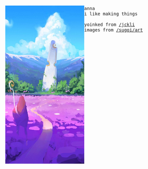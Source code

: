 <p float="left"> <img src="images/16.jpg" width="250" align="left"><p float="left"> <samp>anna<br>i like making things<br><br>yoinked from <a href="https://github.com/jckli">/jckli</a><br>images from <a href="https://github.com/sugoiart/art">/sugoi/art</a> </samp></p></p>